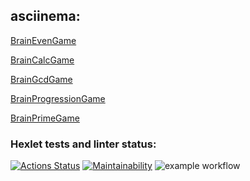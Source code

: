 
## asciinema:
[BrainEvenGame](https://asciinema.org/a/RplpeHncqmIbqLJzJq7rTfirD)

[BrainCalcGame](https://asciinema.org/a/5O0Bo1vZ777zjNSeqIt3dShb3)

[BrainGcdGame](https://asciinema.org/a/3GSpk1CN8ii7AmtLfK8LpUgjI)

[BrainProgressionGame](https://asciinema.org/a/A4D0ysGq7Atxv8dZksESPhO3o)

[BrainPrimeGame](https://asciinema.org/a/S0csV5DHcQ1MqOkQBhzSqZCtH)

### Hexlet tests and linter status:
[![Actions Status](https://github.com/IvanBaryutin/frontend-project-lvl1/workflows/hexlet-check/badge.svg)](https://github.com/IvanBaryutin/frontend-project-lvl1/actions)
[![Maintainability](https://api.codeclimate.com/v1/badges/a99a88d28ad37a79dbf6/maintainability)](https://codeclimate.com/github/codeclimate/codeclimate/maintainability)
![example workflow](https://github.com/IvanBaryutin/frontend-project-lvl1/actions/workflows/eslint.yml/badge.svg)